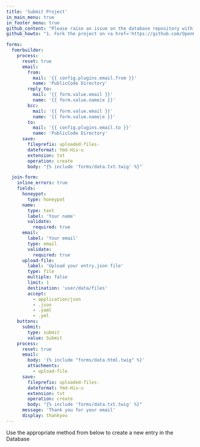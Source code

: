 ```yaml
---
title: 'Submit Project'
in_main_menu: true
in_footer_menu: true
github_content: "Please raise an issue on the database repository with your comments or inclusions and we will check and update the files.\r\nTechnical users can follow the steps below to submit."
github_howto: "1. Fork the project on <a href='https://github.com/OpenUK/publiccode.directory' target='_blank' rel='noopener'>Github</a>\r\n2. Create a database metadata entry file - we call these entry.json, you may choose your own name\r\n3. Add your entry json file to our repo (via PR), to your own repository or anywhere that can be accessed via the internet\r\n4. Add a link to the **database.index.json** file pointing to your entry\r\n5. Make a pull request with the updated **database.index.json** file\r\n\r\nWhen accepted, you should see your entry in the directory"

forms:
  fomrbuilder:
    process:
      reset: true
      email:
        from:
          mail: '{{ config.plugins.email.from }}'
          name: 'PublicCode Directory'
        reply_to:
          mail: '{{ form.value.email }}'
          name: '{{ form.value.name|e }}'
        bcc:
          mail: '{{ form.value.email }}'
          name: '{{ form.value.name|e }}'
        to:
          mail: '{{ config.plugins.email.to }}'
          name: 'PublicCode Directory'
      save:
        fileprefix: uploaded-files-
        dateformat: Ymd-His-u
        extension: txt
        operation: create
        body: "{% include 'forms/data.txt.twig' %}"

  join-form:
    inline_errors: true
    fields:
      honeypot:
        type: honeypot
      name:
        type: text
        label: 'Your name'
        validate:
          required: true
      email:
        label: 'Your email'
        type: email
        validate:
          required: true
      upload-file:
        label: 'Upload your entry.json file'
        type: file
        multiple: false
        limit: 1
        destination: 'user/data/files'
        accept:
          - application/json
          - .json
          - .yaml
          - .yml
    buttons:
      submit:
        type: submit
        value: Submit
    process:
      reset: true
      email:
        body: '{% include "forms/data.html.twig" %}'
        attachments:
          - upload-file
      save:
        fileprefix: uploaded-files-
        dateformat: Ymd-His-u
        extension: txt
        operation: create
        body: "{% include 'forms/data.txt.twig' %}"
      message: 'Thank you for your email'
      display: thankyou
---
```


Use the appropriate method from below to create a new entry in the Database
